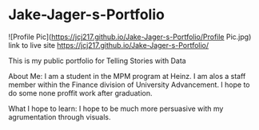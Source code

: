 # Jake-Jager-s-Portfolio

![Profile Pic](https://jcj217.github.io/Jake-Jager-s-Portfolio/Profile Pic.jpg)
link to live site https://jcj217.github.io/Jake-Jager-s-Portfolio/

This is my public portfolio for Telling Stories with Data

About Me:
I am a student in the MPM program at Heinz. I am alos a staff member within the Finance division of University Advancement. I hope to do some none proffit work after graduation. 

What I hope to learn:
I hope to be much more persuasive with my agrumentation through visuals. 
